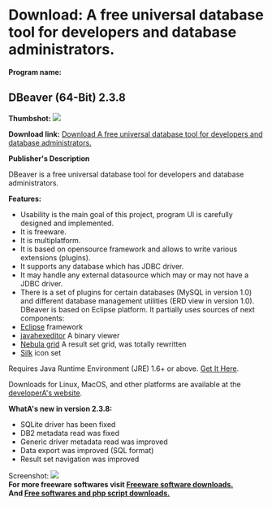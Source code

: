 # Download: A free universal database tool for developers and database administrators.

**Program name:**

## DBeaver (64-Bit) 2.3.8

  
**Thumbshot:** ![](http://www.freewarefiles.com/screenshot/dbeaver_md.gif)   
  
**Download link:** [Download A free universal database tool for developers and database administrators.](http://freesoftwares.boysofts.com/DBeaver-64-Bit_program_65114.html)  
  


**Publisher's Description**  
  


DBeaver is a free universal database tool for developers and database administrators. 

**Features:**

  * Usability is the main goal of this project, program UI is carefully designed and implemented. 
  * It is freeware. 
  * It is multiplatform. 
  * It is based on opensource framework and allows to write various extensions (plugins). 
  * It supports any database which has JDBC driver. 
  * It may handle any external datasource which may or may not have a JDBC driver. 
  * There is a set of plugins for certain databases (MySQL in version 1.0) and different database management utilities (ERD view in version 1.0). 
DBeaver is based on Eclipse platform. It partially uses sources of next components: 
  * [Eclipse](http://eclipse.org/) framework 
  * [javahexeditor](http://sourceforge.net/projects/javahexeditor/) A binary viewer 
  * [Nebula grid](http://www.eclipse.org/nebula/widgets/grid/grid.php) A result set grid, was totally rewritten 
  * [Silk](http://www.famfamfam.com/lab/icons/silk/) icon set 

Requires Java Runtime Environment (JRE) 1.6+ or above. [Get It Here](http://java.sun.com/javase/downloads/index.jsp).

Downloads for Linux, MacOS, and other platforms are available at the [developerA's website](http://dbeaver.jkiss.org/).

**WhatA's new in version 2.3.8:**

  * SQLite driver has been fixed 
  * DB2 metadata read was fixed 
  * Generic driver metadata read was improved 
  * Data export was improved (SQL format) 
  * Result set navigation was improved 

  
  
Screenshot: ![](http://www.freewarefiles.com/screenshot/dbeaver.gif)   
**For more freeware softwares visit [Freeware software downloads.](http://freesoftwares.boysofts.com/)**   
**And [Free softwares and php script downloads.](http://www.boysofts.com/)**
